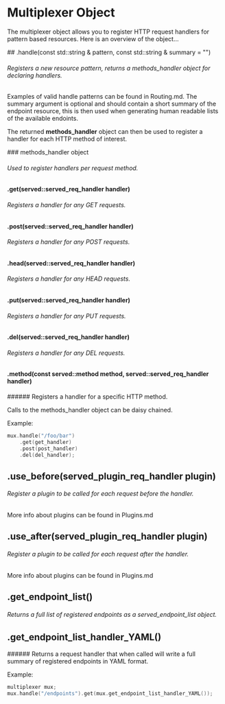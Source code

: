 Multiplexer Object
==================

The multiplexer object allows you to register HTTP request handlers for pattern based resources. Here is an overview of the object...

## .handle(const std::string & pattern, const std::string & summary = "")
###### Registers a new resource pattern, returns a methods_handler object for declaring handlers.

Examples of valid handle patterns can be found in Routing.md. The summary argument is optional and should contain a short summary of the endpoint resource, this is then used when generating human readable lists of the available endoints.

The returned **methods_handler** object can then be used to register a handler for each HTTP method of interest.

### methods_handler object
###### Used to register handlers per request method.

#### .get(served::served_req_handler handler)
###### Registers a handler for any GET requests.

#### .post(served::served_req_handler handler)
###### Registers a handler for any POST requests.

#### .head(served::served_req_handler handler)
###### Registers a handler for any HEAD requests.

#### .put(served::served_req_handler handler)
###### Registers a handler for any PUT requests.

#### .del(served::served_req_handler handler)
###### Registers a handler for any DEL requests.

#### .method(const served::method method, served::served_req_handler handler)
###### Registers a handler for a specific HTTP method.

Calls to the methods_handler object can be daisy chained.

Example:

``` cpp
mux.handle("/foo/bar")
	.get(get_handler)
	.post(post_handler)
	.del(del_handler);
```

## .use_before(served_plugin_req_handler plugin)
###### Register a plugin to be called for each request before the handler.

More info about plugins can be found in Plugins.md

## .use_after(served_plugin_req_handler plugin)
###### Register a plugin to be called for each request after the handler.

More info about plugins can be found in Plugins.md

## .get_endpoint_list()
###### Returns a full list of registered endpoints as a served_endpoint_list object.

## .get_endpoint_list_handler_YAML()
###### Returns a request handler that when called will write a full summary of registered endpoints in YAML format.

Example:

``` cpp
multiplexer mux;
mux.handle("/endpoints").get(mux.get_endpoint_list_handler_YAML());
```
